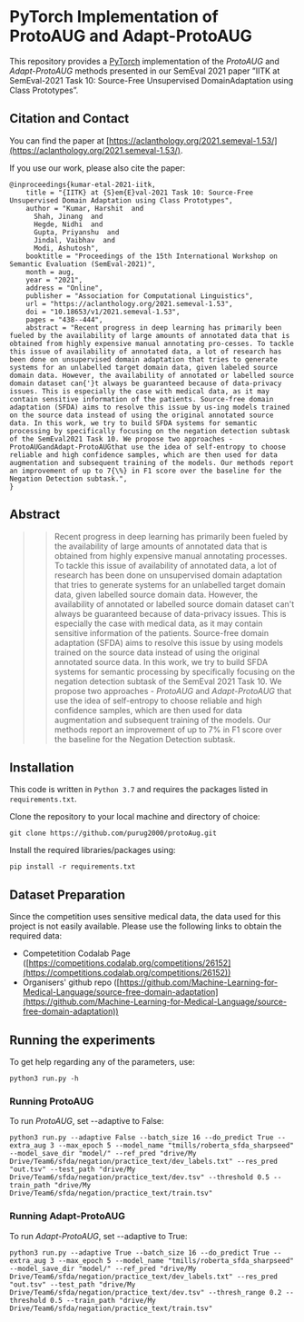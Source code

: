 # PyTorch Implementation of ProtoAUG and Adapt-ProtoAUG
This repository provides a [PyTorch](https://pytorch.org/) implementation of the *ProtoAUG* and *Adapt-ProtoAUG* methods presented in our
SemEval 2021 paper ”IITK at SemEval-2021 Task 10: Source-Free Unsupervised DomainAdaptation using Class Prototypes”.


## Citation and Contact
You can find the paper at 
[https://aclanthology.org/2021.semeval-1.53/](https://aclanthology.org/2021.semeval-1.53/).

If you use our work, please also cite the paper:
```
@inproceedings{kumar-etal-2021-iitk,
    title = "{IITK} at {S}em{E}val-2021 Task 10: Source-Free Unsupervised Domain Adaptation using Class Prototypes",
    author = "Kumar, Harshit  and
      Shah, Jinang  and
      Hegde, Nidhi  and
      Gupta, Priyanshu  and
      Jindal, Vaibhav  and
      Modi, Ashutosh",
    booktitle = "Proceedings of the 15th International Workshop on Semantic Evaluation (SemEval-2021)",
    month = aug,
    year = "2021",
    address = "Online",
    publisher = "Association for Computational Linguistics",
    url = "https://aclanthology.org/2021.semeval-1.53",
    doi = "10.18653/v1/2021.semeval-1.53",
    pages = "438--444",
    abstract = "Recent progress in deep learning has primarily been fueled by the availability of large amounts of annotated data that is obtained from highly expensive manual annotating pro-cesses. To tackle this issue of availability of annotated data, a lot of research has been done on unsupervised domain adaptation that tries to generate systems for an unlabelled target domain data, given labeled source domain data. However, the availability of annotated or labelled source domain dataset can{'}t always be guaranteed because of data-privacy issues. This is especially the case with medical data, as it may contain sensitive information of the patients. Source-free domain adaptation (SFDA) aims to resolve this issue by us-ing models trained on the source data instead of using the original annotated source data. In this work, we try to build SFDA systems for semantic processing by specifically focusing on the negation detection subtask of the SemEval2021 Task 10. We propose two approaches -ProtoAUGandAdapt-ProtoAUGthat use the idea of self-entropy to choose reliable and high confidence samples, which are then used for data augmentation and subsequent training of the models. Our methods report an improvement of up to 7{\%} in F1 score over the baseline for the Negation Detection subtask.",
}
```
<!-- 
If you would like to get in touch, please contact [contact@lukasruff.com](mailto:contact@lukasruff.com). -->


## Abstract
>> Recent progress in deep learning has primarily been fueled by the availability of large amounts of annotated
>> data that is obtained from highly expensive manual annotating processes. To tackle this issue of availability 
>> of annotated data, a lot of research has been done on unsupervised domain adaptation that tries to generate systems
>> for an unlabelled target domain data, given labelled source domain data. However, the availability of annotated or 
>> labelled source domain dataset can't always be guaranteed because of data-privacy issues. This is especially the 
>> case with medical data, as it may contain sensitive information of the patients. Source-free domain adaptation (SFDA) 
>> aims to resolve this issue by using models trained on the source data instead of using the original annotated source 
>> data. In this work, we try to build SFDA systems for semantic processing by specifically focusing on the negation detection 
>> subtask of the SemEval 2021 Task 10. We propose two approaches - *ProtoAUG* and *Adapt-ProtoAUG* that use 
>> the idea of self-entropy to choose reliable and high confidence samples, which are then used for data augmentation and 
>> subsequent training of the models. Our methods report an improvement of up to 7\% in F1 score over the baseline for the Negation Detection subtask.


## Installation
This code is written in `Python 3.7` and requires the packages listed in `requirements.txt`.

Clone the repository to your local machine and directory of choice:
```
git clone https://github.com/purug2000/protoAug.git
```
Install the required libraries/packages using:
```
pip install -r requirements.txt
```

## Dataset Preparation

Since the competition uses sensitive medical data, the data used for this project is not easily available. Please use the 
following links to obtain the required data:

* Competetition Codalab Page ([https://competitions.codalab.org/competitions/26152](https://competitions.codalab.org/competitions/26152))
* Organisers' github repo ([https://github.com/Machine-Learning-for-Medical-Language/source-free-domain-adaptation](https://github.com/Machine-Learning-for-Medical-Language/source-free-domain-adaptation))

## Running the experiments
To get help regarding any of the parameters, use:
```
python3 run.py -h
```

### Running ProtoAUG
To run *ProtoAUG*, set --adaptive to False:
```
python3 run.py --adaptive False --batch_size 16 --do_predict True --extra_aug 3 --max_epoch 5 --model_name "tmills/roberta_sfda_sharpseed" --model_save_dir "model/" --ref_pred "drive/My Drive/Team6/sfda/negation/practice_text/dev_labels.txt" --res_pred "out.tsv" --test_path "drive/My Drive/Team6/sfda/negation/practice_text/dev.tsv" --threshold 0.5 --train_path "drive/My Drive/Team6/sfda/negation/practice_text/train.tsv" 
```

### Running Adapt-ProtoAUG
To run *Adapt-ProtoAUG*, set --adaptive to True:
```
python3 run.py --adaptive True --batch_size 16 --do_predict True --extra_aug 3 --max_epoch 5 --model_name "tmills/roberta_sfda_sharpseed" --model_save_dir "model/" --ref_pred "drive/My Drive/Team6/sfda/negation/practice_text/dev_labels.txt" --res_pred "out.tsv" --test_path "drive/My Drive/Team6/sfda/negation/practice_text/dev.tsv" --thresh_range 0.2 --threshold 0.5 --train_path "drive/My Drive/Team6/sfda/negation/practice_text/train.tsv" 
```
